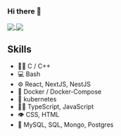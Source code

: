 ### Hi there 👋
<!--
[![42 Profile Card](https://1337-readme.vercel.app/api/profile?cursus=42cursus&dark=true&login=ayennoui)](https://github.com/mohouyizme/1337-readme)
-->
<a href="https://github.com/LayeredChoas?tab=repositories">
  <img align="center" src="https://github-readme-stats.vercel.app/api/top-langs/?username=LayeredChoas&theme=dark"/>
</a>
<a href="https://github.com/LayeredChoas?tab=repositories">
 <img align="center" src="https://github-readme-stats.vercel.app/api?username=LayeredChoas&line_height=40&show_icons=true&theme=dark">
</a>

## Skills
- 👨‍💻 C / C++
- 💻 Bash
- ⚙️ React, NextJS, NestJS
- 🐳 Docker / Docker-Compose
- 🌌 kubernetes
- 👨‍💻 TypeScript, JavaScript
- 👁️ CSS, HTML
- 💽 MySQL, SQL, Mongo, Postgres

<!--
**LayeredChoas/LayeredChoas** is a ✨ _special_ ✨ repository because its `README.md` (this file) appears on your GitHub profile.

Here are some ideas to get you started:

- 🔭 I’m currently working on ...
- 🌱 I’m currently learning ...
- 👯 I’m looking to collaborate on ...
- 🤔 I’m looking for help with ...
- 💬 Ask me about ...
- 📫 How to reach me: ...
- 😄 Pronouns: ...
- ⚡ Fun fact: ...
-->
